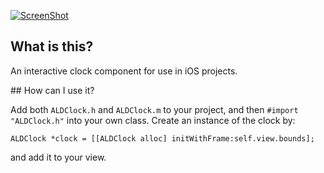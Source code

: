 [![ScreenShot](https://www.dropbox.com/s/uxgdr94hbe78jzu/Screenshot%202013-10-27%2017.54.55.png)](http://youtu.be/cH2hla6Cl_g)

## What is this?

An interactive clock component for use in iOS projects.

## How can I use it?

Add both `ALDClock.h` and `ALDClock.m` to your project, and then `#import "ALDClock.h"` into your own class. Create an instance of the clock by:

```
ALDClock *clock = [[ALDClock alloc] initWithFrame:self.view.bounds];
```

and add it to your view.
